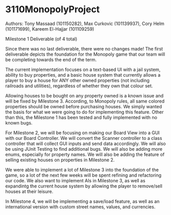 # 3110MonopolyProject

Authors: Tony Massaad (101150282), Max Curkovic (101139937), Cory Helm (101171699), Kareem El-Hajjar (101109259)

Milestone 1 Deliverable (of 4 total)

Since there was no last deliverable, there were no changes made!
The first deliverable depicts the foundation for the Monopoly game that our team will be completing towards the end of the term.

The current implementation focuses on a text-based UI with a jail system, ability to buy properties, and a basic house system that currently allows a player to buy a house for ANY other owned properties (not including railroads and utilities), regardless of whether they own that colour set.

Allowing houses to be bought on any property owned is a known issue and will be fixed by Milestone 3. According, to Monopoly rules, all same colored properties should be owned before purchasing houses. We simply wanted the basis for what we were going to do for implementing this feature. Other than this, the Milestone 1 has been tested and fully implemented with no known bugs.

For Milestone 2, we will be focusing on making our Board View into a GUI with our Board Controller. We will convert the Scanner controller to a class controller that will collect GUI inputs and send data accordingly. We will also be using JUnit Testing to find additional bugs. We will also be adding more enums, especially for property names. We will also be adding the feature of selling existing houses on properties in Milestone 2. 

We were able to implement a lot of Milestone 3 into the foundation of the game, so a lot of the next few weeks will be spent refining and refactoring our code. We also want to implement AIs in Milestone 3, as well as expandintg the current house system by allowing the player to remove/sell houses at their leisure.

In Milestone 4, we will be implementing a save/load feature, as well as an international version with custom street names, values, and currencies.
